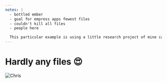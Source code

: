 ```yaml
---
notes: |
  - bottled ember
  - goal for empress apps fewest files
  - couldn't kill all files
  - people here

  This particular example is using a little research project of mine called bottled-ember. The goal is to make it possible to run my empress apps with as few ember-specific files in the repo as possible. I haven’t been able to kill all the files, apparenetly tests/dummy/config/environment can’t be passed in the tests tree to ember-cli but I know there are at least 3 people at this conference that could help me fix the last few issues with it :joy:
---
```


# Hardly any files 😍

![Chris](/images/hardly-any-files.png)
